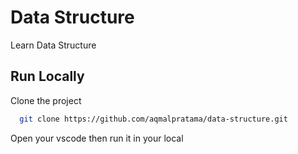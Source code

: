 # Data Structure

Learn Data Structure


## Run Locally

Clone the project

```bash
  git clone https://github.com/aqmalpratama/data-structure.git
```

Open your vscode then run it in your local

